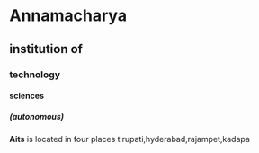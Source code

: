 # Annamacharya
## institution of
### technology
#### sciences
##### (autonomous)

**Aits** is located in four places tirupati,hyderabad,rajampet,kadapa
